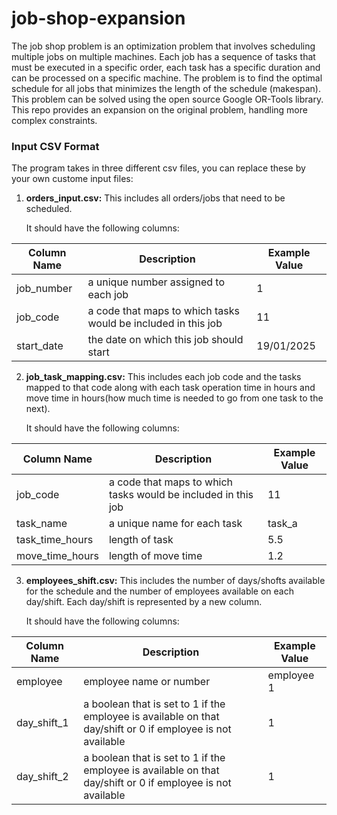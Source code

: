 # job-shop-expansion

The job shop problem is an optimization problem that involves scheduling multiple jobs on multiple machines. Each job has a sequence of tasks that must be executed in a specific order, each task has a specific duration and can be processed on a specific machine. The problem is to find the optimal schedule for all jobs that minimizes the length of the schedule (makespan).
This problem can be solved using the open source Google OR-Tools library.
This repo provides an expansion on the original problem, handling more complex constraints.

### Input CSV Format
The program takes in three different csv files, you can replace these by your own custome input files:
1. **orders_input.csv:** This includes all orders/jobs that need to be scheduled.
 
    It should have the following columns:
  
Column Name | Description | Example Value  
-------------|----------- |-------------- 
job_number  | a unique number assigned to each job                          | 1   
job_code    | a code that maps to which tasks would be included in this job | 11   
start_date  | the date on which this job should start                       | 19/01/2025

2. **job_task_mapping.csv:** This includes each job code and the tasks mapped to that code along with each task operation time in hours and move time in hours(how much time is needed to go from one task to the next).

    It should have the following columns:
  
Column Name | Description | Example Value   
----------- |------------ |--------------   
job_code  | a code that maps to which tasks would be included in this job   | 11   
task_name    | a unique name for each task  | task_a 
task_time_hours    | length of task  | 5.5 
move_time_hours    | length of move time  | 1.2 


3. **employees_shift.csv:** This includes the number of days/shofts available for the schedule and the number of employees available on each day/shift. Each day/shift is represented by a new column.

    It should have the following columns:
  
| Column Name | Description | Example Value |
|-------------|-------------|-------------- |
| employee  | employee name or number   | employee 1 |
| day_shift_1    | a boolean that is set to 1 if the employee is available on that day/shift or 0 if employee is not available   | 1 |
| day_shift_2    | a boolean that is set to 1 if the employee is available on that day/shift or 0 if employee is not available   | 1 |
  
